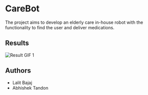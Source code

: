 # CareBot

The project aims to develop an elderly care in-house robot with the functionality to find the user and deliver medications. 

## Results 

![Result GIF 1](https://github.com/Tandon-A/CareBot/blob/main/assets/test7.gif)

## Authors

* Lalit Bajaj 
* Abhishek Tandon 
